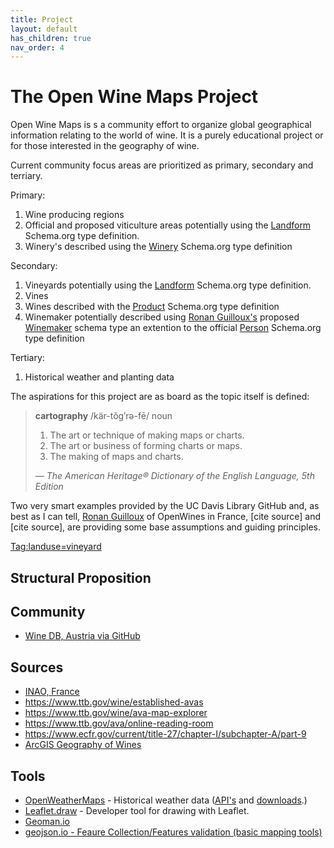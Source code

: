 ```yaml
---
title: Project
layout: default
has_children: true
nav_order: 4
---
```


# The Open Wine Maps Project

Open Wine Maps is s a community effort to organize global geographical information relating to the world of wine. It is a purely educational project or for those interested in the geography of wine.

Current community focus areas are prioritized as primary, secondary and terriary.

Primary: 

1. Wine producing regions
2. Official and proposed viticulture areas potentially using the [Landform](https://schema.org/Landform) Schema.org type definition.
3. Winery's described using the [Winery](https://schema.org/Winery) Schema.org type definition 

Secondary:

1. Vineyards potentially using the [Landform](https://schema.org/Landform) Schema.org type definition.
2. Vines
3. Wines described with the [Product](https://schema.org/Product) Schema.org type definition
4. Winemaker potentially described using [Ronan Guilloux's](https://github.com/ronanguilloux) proposed [Winemaker](https://github.com/OpenWines/Ontology/blob/master/1.0/Winemaker.md) schema type an extention to the official [Person](https://schema.org/Person) Schema.org type definition

Tertiary:

1. Historical weather and planting data


The aspirations for this project are as board as the topic itself is defined:

> **cartography** /kär-tŏg′rə-fē/ noun
> 1. The art or technique of making maps or charts.
> 2. The art or business of forming charts or maps.
> 3. The making of maps and charts.
> 
> — _The American Heritage® Dictionary of the English Language, 5th Edition_

Two very smart examples provided by the UC Davis Library GitHub and, as best as I can tell, [Ronan Guilloux](https://github.com/ronanguilloux) of OpenWines in France, [cite source] and [cite source], are providing some base assumptions and guiding principles. 

[Tag:landuse=vineyard](https://wiki.openstreetmap.org/wiki/Tag:landuse%3Dvineyard)

## Structural Proposition

## Community
 - [Wine DB, Austria via GitHub](https://github.com/openwine)

## Sources
 - [INAO, France](https://www.inao.gouv.fr/eng/Publications/Donnees-et-cartes/Informations-geographiques)
 - https://www.ttb.gov/wine/established-avas
 - https://www.ttb.gov/wine/ava-map-explorer
 - https://www.ttb.gov/ava/online-reading-room
 - https://www.ecfr.gov/current/title-27/chapter-I/subchapter-A/part-9
 - [ArcGIS Geography of Wines](https://storymaps.arcgis.com/stories/dd22ddbe5a0c433a80e2a75b61065570)

## Tools

- [OpenWeatherMaps](https://openweathermap.org/history) - Historical weather data ([API's](https://openweathermap.org/api#history) and [downloads](https://openweathermap.org/history-bulk#examples).)
- [Leaflet.draw](https://github.com/Leaflet/Leaflet.draw#readme) - Developer tool for drawing with Leaflet.
- [Geoman.io](https://www.geoman.io/docs/toolbar)
- [geojson.io - Feaure Collection/Features validation (basic mapping tools)](http://geojson.io)